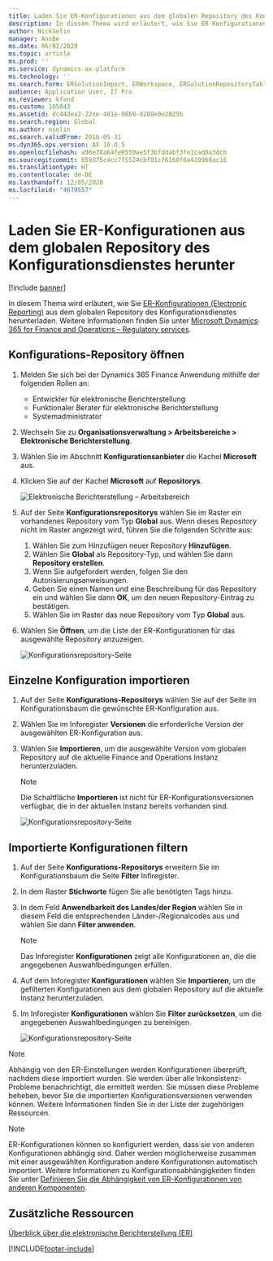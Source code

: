 ```yaml
---
title: Laden Sie ER-Konfigurationen aus dem globalen Repository des Konfigurationsdienstes herunter
description: In diesem Thema wird erläutert, wie Sie ER-Konfigurationen (Electronic Reporting) aus dem globalen Repository des Konfigurationsdienstes herunterladen.
author: NickSelin
manager: AnnBe
ms.date: 06/02/2020
ms.topic: article
ms.prod: ''
ms.service: dynamics-ax-platform
ms.technology: ''
ms.search.form: ERSolutionImport, ERWorkspace, ERSolutionRepositoryTable
audience: Application User, IT Pro
ms.reviewer: kfend
ms.custom: 105843
ms.assetid: dc44dea2-22ce-401e-98b9-d289e0e2825b
ms.search.region: Global
ms.author: nselin
ms.search.validFrom: 2016-05-31
ms.dyn365.ops.version: AX 10.0.5
ms.openlocfilehash: a96e78a64fe0559ae5f3bfddabf3fe1cad8a3dcb
ms.sourcegitcommit: 659375c4cc7f5524cbf91cf6160f6a410960ac16
ms.translationtype: HT
ms.contentlocale: de-DE
ms.lasthandoff: 12/05/2020
ms.locfileid: "4679557"
---
```

# <a name="download-er-configurations-from-the-global-repository-of-configuration-service"></a>Laden Sie ER-Konfigurationen aus dem globalen Repository des Konfigurationsdienstes herunter

[!include [banner](../includes/banner.md)]

In diesem Thema wird erläutert, wie Sie [ER-Konfigurationen (Electronic Reporting)](general-electronic-reporting.md#Configuration) aus dem globalen Repository des Konfigurationsdienstes herunterladen. Weitere Informationen finden Sie unter [Microsoft Dynamics 365 for Finance and Operations – Regulatory services](https://docs.microsoft.com/business-applications-release-notes/october18/dynamics365-finance-operations/regulatory-service-configuration).

## <a name="open-configurations-repository"></a>Konfigurations-Repository öffnen

1. Melden Sie sich bei der Dynamics 365 Finance Anwendung mithilfe der folgenden Rollen an:

    - Entwickler für elektronische Berichterstellung
    - Funktionaler Berater für elektronische Berichterstellung
    - Systemadministrator

2. Wechseln Sie zu **Organisationsverwaltung > Arbeitsbereiche > Elektronische Berichterstellung**.
3. Wählen Sie im Abschnitt **Konfigurationsanbieter** die Kachel **Microsoft** aus.
3. Klicken Sie auf der Kachel **Microsoft** auf **Repositorys**.

    ![Elektronische Berichterstellung – Arbeitsbereich](./media/er-download-configurations-global-repo-er-workspace.png)

4. Auf der Seite **Konfigurationsrepositorys** wählen Sie im Raster ein vorhandenes Repository vom Typ **Global** aus. Wenn dieses Repository nicht im Raster angezeigt wird, führen Sie die folgenden Schritte aus:

    1. Wählen Sie zum Hinzufügen neuer Repository **Hinzufügen**.
    2. Wählen Sie **Global** als Repository-Typ, und wählen Sie dann **Repository erstellen**.
    3. Wenn Sie aufgefordert werden, folgen Sie den Autorisierungsanweisungen.
    4. Geben Sie einen Namen und eine Beschreibung für das Repository ein und wählen Sie dann **OK**, um den neuen Repository-Eintrag zu bestätigen.
    5. Wählen Sie im Raster das neue Repository vom Typ **Global** aus.

5. Wählen Sie **Öffnen**, um die Liste der ER-Konfigurationen für das ausgewählte Repository anzuzeigen.

    ![Konfigurationsrepository-Seite](./media/er-download-configurations-global-repo-repositories-list.png)

## <a name="import-a-single-configuration"></a>Einzelne Konfiguration importieren

1. Auf der Seite **Konfigurations-Repositorys** wählen Sie auf der Seite im Konfigurationsbaum die gewünschte ER-Konfiguration aus.
2. Wählen Sie im Inforegister **Versionen** die erforderliche Version der ausgewählten ER-Konfiguration aus.
3. Wählen Sie **Importieren**, um die ausgewählte Version vom globalen Repository auf die aktuelle Finance and Operations Instanz herunterzuladen.

    > [!NOTE]
    > Die Schaltfläche **Importieren** ist nicht für ER-Konfigurationsversionen verfügbar, die in der aktuellen Instanz bereits vorhanden sind.

    ![Konfigurationsrepository-Seite](./media/er-download-configurations-global-repo-repository-content.png)

## <a name="import-filtered-configurations"></a>Importierte Konfigurationen filtern

1. Auf der Seite **Konfigurations-Repositorys** erweitern Sie im Konfigurationsbaum die Seite **Filter** Infiregister.
2. In dem Raster **Stichworte** fügen Sie alle benötigten Tags hinzu.
3. In dem Feld **Anwendbarkeit des Landes/der Region** wählen Sie in diesem Feld die entsprechenden Länder-/Regionalcodes aus und wählen Sie dann **Filter anwenden**.

    > [!NOTE]
    > Das Inforegister **Konfigurationen** zeigt alle Konfigurationen an, die die angegebenen Auswahlbedingungen erfüllen.

4. Auf dem Inforegister **Konfigurationen** wählen Sie **Importieren**, um die gefilterten Konfigurationen aus dem globalen Repository auf die aktuelle Instanz herunterzuladen.
5. Im Inforegister **Konfigurationen** wählen Sie **Filter zurücksetzen**, um die angegebenen Auswahlbedingungen zu bereinigen.

    ![Konfigurationsrepository-Seite](./media/er-download-configurations-global-repo-filtered-configurations.png)

> [!NOTE]
> Abhängig von den ER-Einstellungen werden Konfigurationen überprüft, nachdem diese importiert wurden. Sie werden über alle Inkonsistenz-Probleme benachrichtigt, die ermittelt werden. Sie müssen diese Probleme beheben, bevor Sie die importierten Konfigurationsversionen verwenden können. Weitere Informationen finden Sie in der Liste der zugehörigen Ressourcen.

> [!NOTE]
> ER-Konfigurationen können so konfiguriert werden, dass sie von anderen Konfigurationen abhängig sind. Daher werden möglicherweise zusammen mit einer ausgewählten Konfiguration andere Konfigurationen automatisch importiert. Weitere Informationen zu Konfigurationsabhängigkeiten finden Sie unter [Definieren Sie die Abhängigkeit von ER-Konfigurationen von anderen Komponenten](tasks/er-define-dependency-er-configurations-from-other-components-july-2017.md).

## <a name="additional-resources"></a>Zusätzliche Ressourcen

[Überblick über die elektronische Berichterstellung (ER)](general-electronic-reporting.md)


[!INCLUDE[footer-include](../../../includes/footer-banner.md)]